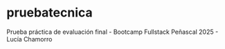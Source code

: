 # pruebatecnica
Prueba práctica de evaluación final - Bootcamp Fullstack Peñascal 2025 - Lucía Chamorro
